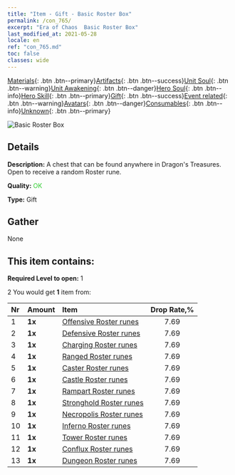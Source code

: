 ```yaml
---
title: "Item - Gift - Basic Roster Box"
permalink: /con_765/
excerpt: "Era of Chaos  Basic Roster Box"
last_modified_at: 2021-05-28
locale: en
ref: "con_765.md"
toc: false
classes: wide
---
```

 [Materials](/Items/){: .btn .btn--primary}[Artifacts](/Items/Artifacts/){: .btn .btn--success}[Unit Soul](/Items/UnitSoul/){: .btn .btn--warning}[Unit Awakening](/Items/UnitAwakening/){: .btn .btn--danger}[Hero Soul](/Items/HeroSoul/){: .btn .btn--info}[Hero Skill](/Items/HeroSkill/){: .btn .btn--primary}[Gift](/Items/Gift/){: .btn .btn--success}[Event related](/Items/Events/){: .btn .btn--warning}[Avatars](/Items/Avatars/){: .btn .btn--danger}[Consumables](/Items/Consumables/){: .btn .btn--info}[Unknown](/Items/Unknown/){: .btn .btn--primary}

 ![Basic Roster Box](/images/t/i_tujianhezi1.png)

## Details
 **Description:** A chest that can be found anywhere in Dragon's Treasures. Open to receive a random Roster rune.

 **Quality:** <span style="color: #32CD32">OK</span>

 **Type:** Gift

## Gather

  None

## This item contains:

 **Required Level to open:** 1

 2 You would get **1** item  from:

  | Nr | Amount |     Item    | Drop Rate,% |
  |:---|:-------|:------------|:---------:|
  | 1 |  **1x** | [Offensive Roster runes](/Items/con_734/) | 7.69 | 
  | 2 |  **1x** | [Defensive Roster runes](/Items/con_739/) | 7.69 | 
  | 3 |  **1x** | [Charging Roster runes](/Items/con_741/) | 7.69 | 
  | 4 |  **1x** | [Ranged Roster runes](/Items/con_742/) | 7.69 | 
  | 5 |  **1x** | [Caster Roster runes](/Items/con_746/) | 7.69 | 
  | 6 |  **1x** | [Castle Roster runes](/Items/con_752/) | 7.69 | 
  | 7 |  **1x** | [Rampart Roster runes](/Items/con_753/) | 7.69 | 
  | 8 |  **1x** | [Stronghold Roster runes](/Items/con_754/) | 7.69 | 
  | 9 |  **1x** | [Necropolis Roster runes](/Items/con_755/) | 7.69 | 
  | 10 |  **1x** | [Inferno Roster runes](/Items/con_777/) | 7.69 | 
  | 11 |  **1x** | [Tower Roster runes](/Items/con_785/) | 7.69 | 
  | 12 |  **1x** | [Conflux Roster runes](/Items/con_791/) | 7.69 | 
  | 13 |  **1x** | [Dungeon Roster runes](/Items/con_792/) | 7.69 | 
